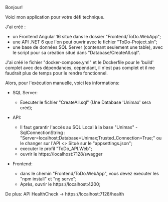 Bonjour!

Voici mon application pour votre défi technique.

J'ai créé :
  - un Frontend Angular 16 situé dans le dossier "Frontend/ToDo.WebApp";
  - une API .NET 6 que l'on peut ouvrir avec le fichier "ToDo-Project.sln";
  - une base de données SQL Server (contenant seulement une table), avec le script pour sa création situé dans "Database/CreateAll.sql".

J'ai créé le fichier "docker-compose.yml" et le Dockerfile pour le 'build' complet avec des dépendances, cependant, il n'est pas complet et il me faudrait plus de temps pour le rendre fonctionnel.

Alors, pour l'exécution manuelle, voici les informations:

- SQL Server:
  - Executer le fichier "CreateAll.sql" (Une Database 'Unimax' sera créé);

- API: 
  - Il faut garantir l'accès au SQL Local à la base "Unimax" - SqlConnectionString : "Server=localhost;Database=Unimax;Trusted_Connection=True;" ou le changer sur l'API <> Situé sur le "appsettings.json";
  - executer le profil "ToDo_API.Web";
  - ouvrir le https://localhost:7128/swagger

- Frontend: 
  - dans le chemin "Frontend/ToDo.WebApp", vous devez executer les "npm install" et "ng serve";
  - Après, ouvrir le https://localhost:4200;

De plus: API HealthCheck -> https://localhost:7128/health

